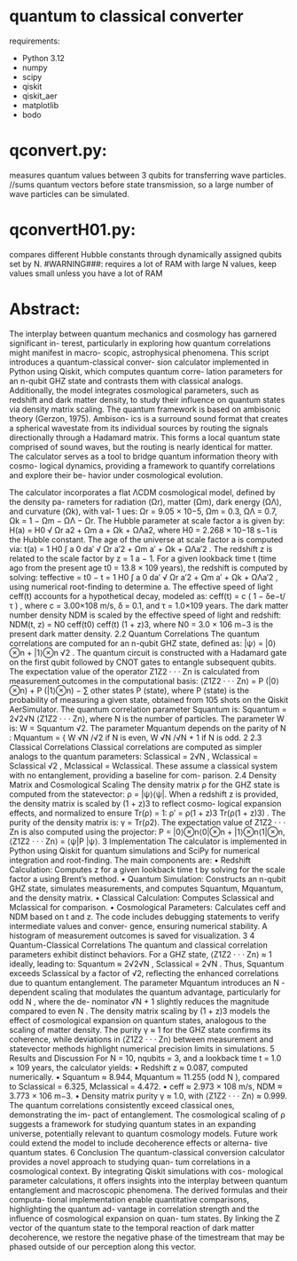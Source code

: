 # quantum to classical converter
requirements:
- Python 3.12
- numpy
- scipy
- qiskit
- qiskit_aer
- matplotlib
- bodo

# qconvert.py:
measures quantum values between 3 qubits for transferring wave particles.
//sums quantum vectors before state transmission, so a large number of wave particles can be simulated.
# qconvertH01.py:
compares different Hubble constants through dynamically assigned qubits set by N.  #WARNING###: requires a lot of RAM with large N values, keep values small unless you have a lot of RAM

# Abstract:
The interplay between quantum mechanics and cosmology has garnered significant in-
terest, particularly in exploring how quantum correlations might manifest in macro-
scopic, astrophysical phenomena. This script introduces a quantum-classical conver-
sion calculator implemented in Python using Qiskit, which computes quantum corre-
lation parameters for an n-qubit GHZ state and contrasts them with classical analogs.
Additionally, the model integrates cosmological parameters, such as redshift and dark
matter density, to study their influence on quantum states via density matrix scaling.
The quantum framework is based on ambisonic theory (Gerzon, 1975). Ambison-
ics is a surround sound format that creates a spherical wavestate from its individual
sources by routing the signals directionally through a Hadamard matrix. This forms a
local quantum state comprised of sound waves, but the routing is nearly identical for
matter.
The calculator serves as a tool to bridge quantum information theory with cosmo-
logical dynamics, providing a framework to quantify correlations and explore their be-
havior under cosmological evolution.

The calculator incorporates a flat ΛCDM cosmological model, defined by the density pa-
rameters for radiation (Ωr), matter (Ωm), dark energy (ΩΛ), and curvature (Ωk), with val-
1
ues:
Ωr = 9.05 × 10−5, Ωm = 0.3, ΩΛ = 0.7, Ωk = 1 − Ωm − ΩΛ − Ωr.
The Hubble parameter at scale factor a is given by:
H(a) = H0
√ Ωr
a2 + Ωm
a + Ωk + ΩΛa2,
where H0 = 2.268 × 10−18 s−1 is the Hubble constant. The age of the universe at scale
factor a is computed via:
t(a) = 1
H0
∫ a
0
da′
√ Ωr
a′2 + Ωm
a′ + Ωk + ΩΛa′2
.
The redshift z is related to the scale factor by z = 1
a − 1. For a given lookback time t (time
ago from the present age t0 = 13.8 × 109 years), the redshift is computed by solving:
teffective = t0 − t = 1
H0
∫ a
0
da′
√ Ωr
a′2 + Ωm
a′ + Ωk + ΩΛa′2
,
using numerical root-finding to determine a.
The effective speed of light ceff(t) accounts for a hypothetical decay, modeled as:
ceff(t) = c
(
1 − δe−t/τ )
,
where c = 3.00×108 m/s, δ = 0.1, and τ = 1.0×109 years. The dark matter number density
NDM is scaled by the effective speed of light and redshift:
NDM(t, z) = N0
ceff(t0)
ceff(t) (1 + z)3,
where N0 = 3.0 × 106 m−3 is the present dark matter density.
2.2 Quantum Correlations
The quantum correlations are computed for an n-qubit GHZ state, defined as:
|ψ⟩ = |0⟩⊗n + |1⟩⊗n
√2 .
The quantum circuit is constructed with a Hadamard gate on the first qubit followed
by CNOT gates to entangle subsequent qubits. The expectation value of the operator
Z1Z2 · · · Zn is calculated from measurement outcomes in the computational basis:
⟨Z1Z2 · · · Zn⟩ = P (|0⟩⊗n) + P (|1⟩⊗n) − ∑
other states
P (state),
where P (state) is the probability of measuring a given state, obtained from 105 shots on
the Qiskit AerSimulator. The quantum correlation parameter Squantum is:
Squantum = 2√2√N ⟨Z1Z2 · · · Zn⟩,
where N is the number of particles. The parameter W is:
W = Squantum
√2.
The parameter Mquantum depends on the parity of N :
Mquantum =
{
W √N /√2 if N is even,
W √N /√N + 1 if N is odd.
2
2.3 Classical Correlations
Classical correlations are computed as simpler analogs to the quantum parameters:
Sclassical = 2√N , Wclassical = Sclassical
√2 , Mclassical = Wclassical.
These assume a classical system with no entanglement, providing a baseline for com-
parison.
2.4 Density Matrix and Cosmological Scaling
The density matrix ρ for the GHZ state is computed from the statevector:
ρ = |ψ⟩⟨ψ|.
When a redshift z is provided, the density matrix is scaled by (1 + z)3 to reflect cosmo-
logical expansion effects, and normalized to ensure Tr(ρ) = 1:
ρ′ = ρ(1 + z)3
Tr(ρ(1 + z)3) .
The purity of the density matrix is:
γ = Tr(ρ2).
The expectation value of Z1Z2 · · · Zn is also computed using the projector:
P = |0⟩⊗n⟨0|⊗n + |1⟩⊗n⟨1|⊗n,
⟨Z1Z2 · · · Zn⟩ = ⟨ψ|P |ψ⟩.
3 Implementation
The calculator is implemented in Python using Qiskit for quantum simulations and SciPy
for numerical integration and root-finding. The main components are:
• Redshift Calculation: Computes z for a given lookback time t by solving for the
scale factor a using Brent’s method.
• Quantum Simulation: Constructs an n-qubit GHZ state, simulates measurements,
and computes Squantum, Mquantum, and the density matrix.
• Classical Calculation: Computes Sclassical and Mclassical for comparison.
• Cosmological Parameters: Calculates ceff and NDM based on t and z.
The code includes debugging statements to verify intermediate values and conver-
gence, ensuring numerical stability. A histogram of measurement outcomes is saved for
visualization.
3
4 Quantum-Classical Correlations
The quantum and classical correlation parameters exhibit distinct behaviors. For a GHZ
state, ⟨Z1Z2 · · · Zn⟩ ≈ 1 ideally, leading to:
Squantum ≈ 2√2√N , Sclassical = 2√N .
Thus, Squantum exceeds Sclassical by a factor of √2, reflecting the enhanced correlations
due to quantum entanglement. The parameter Mquantum introduces an N -dependent
scaling that modulates the quantum advantage, particularly for odd N , where the de-
nominator √N + 1 slightly reduces the magnitude compared to even N .
The density matrix scaling by (1 + z)3 models the effect of cosmological expansion on
quantum states, analogous to the scaling of matter density. The purity γ ≈ 1 for the GHZ
state confirms its coherence, while deviations in ⟨Z1Z2 · · · Zn⟩ between measurement and
statevector methods highlight numerical precision limits in simulations.
5 Results and Discussion
For N = 10, nqubits = 3, and a lookback time t = 1.0 × 109 years, the calculator yields:
• Redshift z ≈ 0.087, computed numerically.
• Squantum ≈ 8.944, Mquantum ≈ 11.255 (odd N ), compared to Sclassical = 6.325, Mclassical =
4.472.
• ceff ≈ 2.973 × 108 m/s, NDM ≈ 3.773 × 106 m−3.
• Density matrix purity γ ≈ 1.0, with ⟨Z1Z2 · · · Zn⟩ ≈ 0.999.
The quantum correlations consistently exceed classical ones, demonstrating the im-
pact of entanglement. The cosmological scaling of ρ suggests a framework for studying
quantum states in an expanding universe, potentially relevant to quantum cosmology
models. Future work could extend the model to include decoherence effects or alterna-
tive quantum states.
6 Conclusion
The quantum-classical conversion calculator provides a novel approach to studying quan-
tum correlations in a cosmological context. By integrating Qiskit simulations with cos-
mological parameter calculations, it offers insights into the interplay between quantum
entanglement and macroscopic phenomena. The derived formulas and their computa-
tional implementation enable quantitative comparisons, highlighting the quantum ad-
vantage in correlation strength and the influence of cosmological expansion on quan-
tum states. By linking the Z vector of the quantum state to the temporal reaction of
dark matter decoherence, we restore the negative phase of the timestream that may be
phased outside of our perception along this vector.
